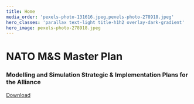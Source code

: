 ```yaml
---
title: Home
media_order: 'pexels-photo-131616.jpeg,pexels-photo-278918.jpeg'
hero_classes: 'parallax text-light title-h1h2 overlay-dark-gradient'
hero_image: pexels-photo-278918.jpeg
---
```


# NATO M&S **Master Plan** 
###  Modelling and Simulation Strategic & Implementation Plans for the Alliance

[Download](https://www.sto.nato.int/NATODocs/NATO%20Documents/Public/NATO_MS_Master_Plan_Web.pdf?&classes=btn,btn-primary,btn-lg,btn-primary-outline)